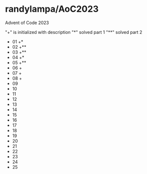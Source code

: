 # randylampa/AoC2023

Advent of Code 2023

 "+" is initialized with description
 "*" solved part 1
 "**" solved part 2

- 01 +*
- 02 +**
- 03 +**
- 04 +*
- 05 +**
- 06 +
- 07 +
- 08 +
- 09
- 10
- 11
- 12
- 13
- 14
- 15
- 16
- 17
- 18
- 19
- 20
- 21
- 22
- 23
- 24
- 25
